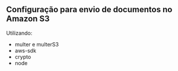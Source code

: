 ## Configuração para envio de documentos no Amazon S3

Utilizando:

- multer e multerS3
- aws-sdk
- crypto
- node
